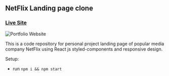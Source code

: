 ## NetFlix Landing page clone

### [Live Site](https://netflixcloneappsirajofcl.netlify.app/)

![Portfolio Website](https://raw.githubusercontent.com/sirajofcl/netflixclone/master/src/asset/page.png)

This is a code repository for personal project landing page of popular media company NetFlix using React js styled-components and responsive design.


Setup:
- run ```npm i && npm start```

## 

